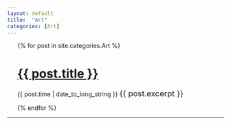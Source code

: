 ```yaml
---
layout: default
title:  "Art"
categories: [Art]
---
```



<ul>
 {% for post in site.categories.Art %}
    <h1><a href="{{ post.url }}">{{ post.title }}</a></h1>
   <span>{{ post.time | date_to_long_string }}</span>
    <span style="font-size: 1.3em">  {{ post.excerpt }}</span>
  
  {% endfor %}
</ul>

---